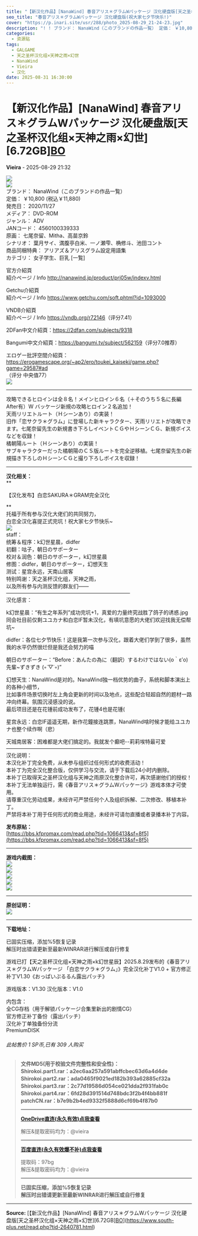 ```yaml
---
title: "【新汉化作品】[NanaWind] 春音アリス＊グラムWパッケージ 汉化硬盘版[天之圣杯汉化组×天神之雨×幻世][6.72GB][BO](祝大家七夕节快乐!)"
seo_title: "春音アリス＊グラムWパッケージ 汉化硬盘版(祝大家七夕节快乐!)"
cover: "https://p.inari.site/usr/288/photo_2025-08-29_21-24-23.jpg"
description: "! ! ブランド： NanaWind（このブランドの作品一覧） 定価： ￥10,800 (税込￥11,880) 発売日： 2020/11/27 メディア： DVD-ROM ジャンル： ADV JANコード： 4560100339333 原画： 七尾奈留、Mitha、高苗京鈴 シナリオ：..."
categories:
  - 资源贴
tags:
  - GALGAME
  - 天之圣杯汉化组×天神之雨×幻世
  - NanaWind
  - Vieira
  - 汉化
date: 2025-08-31 16:30:00
---
```


# 【新汉化作品】[NanaWind] 春音アリス＊グラムWパッケージ 汉化硬盘版[天之圣杯汉化组×天神之雨×幻世][6.72GB][BO](祝大家七夕节快乐!)

**Vieira** - 2025-08-29 21:32

![](https://p.inari.site/usr/288/photo_2025-08-29_21-24-23.jpg)  
![](https://p.inari.site/usr/288/c1093000table6.jpg)  
ブランド： NanaWind（このブランドの作品一覧）  
定価： ￥10,800 (税込￥11,880)  
発売日： 2020/11/27  
メディア： DVD-ROM  
ジャンル： ADV  
JANコード： 4560100339333  
原画： 七尾奈留、Mitha、高苗京鈴  
シナリオ： 葉月サイ、満腹亭白米、一ノ瀬雫、桷修斗、池田コント  
商品同梱特典： アリアズ＆アリスグラム設定用語集  
カテゴリ： 女子学生、巨乳 [一覧]  
  
官方介紹頁  
紹介ページ / Info <http://nanawind.jp/product/prj05w/indexv.html>  
  
Getchu介紹頁  
紹介ページ / Info <https://www.getchu.com/soft.phtml?id=1093000>  
  
VNDB介紹頁  
紹介ページ / Info <https://vndb.org/r72146>（评分7.41）  
  
2DFan中文介紹頁：<https://2dfan.com/subjects/9318>  
  
Bangumi中文介紹頁：<https://bangumi.tv/subject/562159>（评分7.0推荐）  
  
エロゲー批評空間介紹頁：<https://erogamescape.org/~ap2/ero/toukei_kaiseki/game.php?game=29587#ad>  
（评分 中央值77）  
![](https://p.inari.site/usr/288/05PxVrPnGF.png)  


* * *

  
攻略できるヒロインは全８名！メインヒロイン６名（＋そのうち５名に長編After有）W バッケージ新規の攻略ヒロイン２名追加！  
天雨リリエトルート（Ｈシーンあり）の実装！  
旧作「恋サクラ＊グラム」に登場した新キャラクター、天雨リリエトが攻略できます。七尾奈留先生の新規書き下ろしイベントＣＧやＨシーンＣＧ、新規ボイスなどを収録！  
橘朝陽ルート（Ｈシーンあり）の実装！  
サブキャラクターだった橘朝陽のＣＳ版ルートを完全逆移植。七尾奈留先生の新規描き下ろしのＨシーンＣＧと撮り下ろしボイスを収録！  


* * *

  
**汉化相关：**  
**

【汉化发布】白恋SAKURA＊GRAM完全汉化

**  
托福于所有参与汉化大佬们的共同努力，  
白恋全汉化喜提正式完坑！祝大家七夕节快乐~  
![](https://p.inari.site/usr/446/68b176e16e85e.png)  
staff：  
统筹＆程序：k幻世星晨，didfer  
初翻：咕子，朝日のサポーター  
校对＆润色：朝日のサポーター，k幻世星晨  
修图：didfer，朝日のサポーター，幻想天生  
测试：星宫永远，天南山居客  
特别鸣谢：天之圣杯汉化组，天神之雨，  
以及所有参与内测反馈的群友们——  
————————————————————————  
汉化感言：  
  
k幻世星晨：“有生之年系列”成功完坑+1，真爱的力量终究战胜了鸽子的诱惑.jpg  
同会社目前仅剩ユユカナ和白恋IF暂未汉化，有填坑意愿的大佬们欢迎找我无偿帮坑~  
  
didfer：各位七夕节快乐！这是我第一次参与汉化，跟着大佬们学到了很多，虽然我的水平仍然很烂但是我还会努力的喵  
  
朝日のサポーター：“Before：あんたの為に（翻訳）するわけではない(o｀ε′o) 先輩~ずきずき (◦˙▽˙◦)”  
  
幻想天生：NanaWind是对的。NanaWind独一档优势的曲子，系统和脚本演出上的各种小细节，  
比如事件场景切换时左上角会更新的时间以及地点，这些配合轻超自然的题材一路冲向终幕。氛围沉浸感没的说。  
最后项目还是在花锺前成功发布了，花锺4也是花锺(  
  
星宫永远：白恋IF遥遥无期，新作花鐘接连跳票，NanaWind啥时候才能给ユユカナ也整个续作啊（悲）  
  
天城南居客：困难都是大佬们搞定的。我就发个癫吧--莉莉埃特最可爱  
————————————————————————  
汉化说明：  
本汉化补丁完全免费，从未参与组织过任何形式的收费活动！  
本补丁为完全汉化整合版，仅供学习与交流，请于下载后24小时内删除。  
本补丁已取得天之圣杯汉化组与天神之雨原汉化整合许可，再次感谢他们的授权！  
本补丁无法单独运行，需《春音アリス＊グラムWパッケージ》游戏本体才可使用。  
请尊重汉化劳动成果，未经许可严禁任何个人及组织拆解、二次修改、移植本补丁。  
严禁将本补丁用于任何形式的商业用途，未经许可请勿直播或者录播本补丁内容。  
  
**发布原帖：**  
[https://bbs.kfpromax.com/read.php?tid=1066413&sf=8f5](https://bbs.kfpromax.com/read.php?tid=1066413&sf=8f5)  


* * *

  
**游戏内截图：**  
![](https://p.inari.site/usr/288/photo_2025-08-29_21-10-02.jpg)  
![](https://p.inari.site/usr/288/photo_2025-08-29_21-10-15.jpg)  
![](https://p.inari.site/usr/288/photo_2025-08-29_21-10-07.jpg)  
![](https://p.inari.site/usr/288/photo_2025-08-29_21-10-09.jpg)  
![](https://p.inari.site/usr/288/photo_2025-08-29_21-10-12.jpg)  


* * *

  
**原创证明：**  
![](https://p.inari.site/usr/288/photo_2025-08-29_21-11-21.jpg)  


* * *

  
**下载地址：**  
  
已固实压缩，添加%5恢复记录  
解压时出错请更新至最新WINRAR进行解压或自行修复  
  
游戏已打【天之圣杯汉化组×天神之雨×k幻世星辰】2025.8.29发布的《春音アリス＊グラムWパッケージ 「白恋サクラ＊グラム」》完全汉化补丁V1.0 + 官方修正补丁V1.30《おっぱいぷるるん露出パッチ》  
  
游戏版本：V1.30 汉化版本：V1.0  
  
内包含：  
全CG存档（用于解锁パッケージ合集里新出的剧情CG）  
官方修正补丁备份（露出パッチ）  
汉化补丁单独备份分流  
PremiumDISK  


###### 此帖售价 1 SP币,已有 309 人购买

>   
> **文件MD5(用于校验文件完整性和安全性)：  
>  Shirokoi.part1.rar：a2ec6aa257a591abffcbec63d6a4d4de  
> Shirokoi.part2.rar：ada0465f9021ed182b393a62885cf32a  
> Shirokoi.part3.rar：2c77d19586d054ce021dda2f931fab0c  
> Shirokoi.part4.rar：6fd28d391514d748bdc3f2b4f4bb881f  
> patchCN.rar：b7e9b2b4ed9332f5888d6cf69b4f87b0**  
> 
> 
> * * *
> 
>   
> **[OneDrive直连(永久有效)点我查看](https://nagami05-my.sharepoint.com/:f:/g/personal/misuzu_nagami05_onmicrosoft_com/EhgXeF-CtoNMp8uGDs347AcBlqnE6Xwptpj8XK0cOZNa1Q?e=eCvYls)**  
>   
>  解压&提取密码均为：@vieira  
> 
> 
> * * *
> 
>   
> **[百度直连(永久有效爆不补)点我查看](https://pan.baidu.com/s/1gqCQvyptApggffVhZEXOKA)**  
>   
>  提取码：97bg  
> 解压&提取密码均为：@vieira  
> 
> 
> * * *
> 
>   
> **已固实压缩，添加%5恢复记录  
>  解压时出错请更新至最新WINRAR进行解压或自行修复**  
> 


---

**Source:** [【新汉化作品】[NanaWind] 春音アリス＊グラムWパッケージ 汉化硬盘版[天之圣杯汉化组×天神之雨×幻世][6.72GB][BO](祝大家七夕节快乐!)](https://www.south-plus.net/read.php?tid-2640781.html)
<script type="application/ld+json">
{
  "@context": "https://schema.org",
  "@type": "VideoGame",
  "name": "春音アリス＊グラムWパッケージ 汉化硬盘版(祝大家七夕节快乐!)",
  "alternateName": "【新汉化作品】[NanaWind] 春音アリス＊グラムWパッケージ 汉化硬盘版[天之圣杯汉化组×天神之雨×幻世][6.72GB][BO](祝大家七夕节快乐!)",
  "description": "! ! ブランド： NanaWind（このブランドの作品一覧） 定価： ￥10,800 (税込￥11,880) 発売日： 2020/11/27 メディア： DVD-ROM ジャンル： ADV JANコード： 4560100339333 原画： 七尾奈留、Mitha、高苗京鈴 シナリオ：...",
  "image": "https://p.inari.site/usr/288/photo_2025-08-29_21-24-23.jpg",
  "datePublished": "2025-08-31 16:30:00",
  "author": {
    "@type": "Person",
    "name": "Vieira"
  },
  "operatingSystem": "Windows",
  "applicationCategory": "GameApplication",
  "url": "https://www.south-plus.net/read.php?tid-2640781.html"
}
</script>
